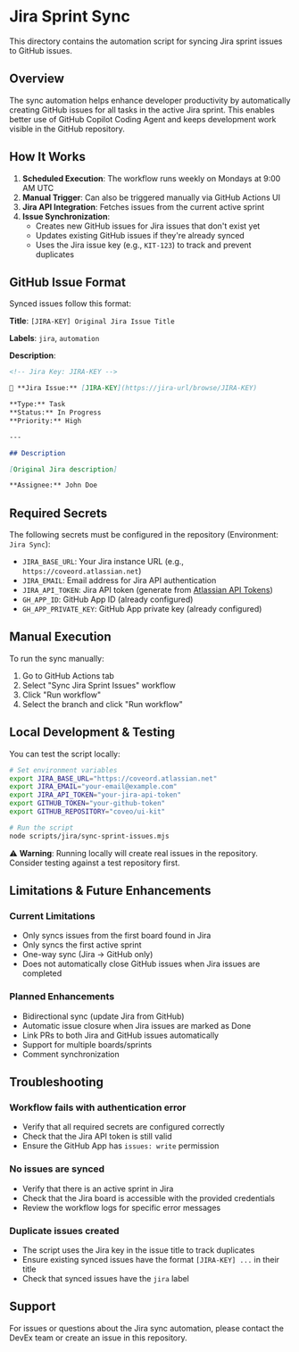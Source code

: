 # Jira Sprint Sync

This directory contains the automation script for syncing Jira sprint issues to GitHub issues.

## Overview

The sync automation helps enhance developer productivity by automatically creating GitHub issues for all tasks in the active Jira sprint. This enables better use of GitHub Copilot Coding Agent and keeps development work visible in the GitHub repository.

## How It Works

1. **Scheduled Execution**: The workflow runs weekly on Mondays at 9:00 AM UTC
2. **Manual Trigger**: Can also be triggered manually via GitHub Actions UI
3. **Jira API Integration**: Fetches issues from the current active sprint
4. **Issue Synchronization**: 
   - Creates new GitHub issues for Jira issues that don't exist yet
   - Updates existing GitHub issues if they're already synced
   - Uses the Jira issue key (e.g., `KIT-123`) to track and prevent duplicates

## GitHub Issue Format

Synced issues follow this format:

**Title**: `[JIRA-KEY] Original Jira Issue Title`

**Labels**: `jira`, `automation`

**Description**:
```markdown
<!-- Jira Key: JIRA-KEY -->

🔗 **Jira Issue:** [JIRA-KEY](https://jira-url/browse/JIRA-KEY)

**Type:** Task
**Status:** In Progress
**Priority:** High

---

## Description

[Original Jira description]

**Assignee:** John Doe
```

## Required Secrets

The following secrets must be configured in the repository (Environment: `Jira Sync`):

- `JIRA_BASE_URL`: Your Jira instance URL (e.g., `https://coveord.atlassian.net`)
- `JIRA_EMAIL`: Email address for Jira API authentication
- `JIRA_API_TOKEN`: Jira API token (generate from [Atlassian API Tokens](https://id.atlassian.com/manage-profile/security/api-tokens))
- `GH_APP_ID`: GitHub App ID (already configured)
- `GH_APP_PRIVATE_KEY`: GitHub App private key (already configured)

## Manual Execution

To run the sync manually:

1. Go to GitHub Actions tab
2. Select "Sync Jira Sprint Issues" workflow
3. Click "Run workflow"
4. Select the branch and click "Run workflow"

## Local Development & Testing

You can test the script locally:

```bash
# Set environment variables
export JIRA_BASE_URL="https://coveord.atlassian.net"
export JIRA_EMAIL="your-email@example.com"
export JIRA_API_TOKEN="your-jira-api-token"
export GITHUB_TOKEN="your-github-token"
export GITHUB_REPOSITORY="coveo/ui-kit"

# Run the script
node scripts/jira/sync-sprint-issues.mjs
```

⚠️ **Warning**: Running locally will create real issues in the repository. Consider testing against a test repository first.

## Limitations & Future Enhancements

### Current Limitations
- Only syncs issues from the first board found in Jira
- Only syncs the first active sprint
- One-way sync (Jira → GitHub only)
- Does not automatically close GitHub issues when Jira issues are completed

### Planned Enhancements
- Bidirectional sync (update Jira from GitHub)
- Automatic issue closure when Jira issues are marked as Done
- Link PRs to both Jira and GitHub issues automatically
- Support for multiple boards/sprints
- Comment synchronization

## Troubleshooting

### Workflow fails with authentication error
- Verify that all required secrets are configured correctly
- Check that the Jira API token is still valid
- Ensure the GitHub App has `issues: write` permission

### No issues are synced
- Verify that there is an active sprint in Jira
- Check that the Jira board is accessible with the provided credentials
- Review the workflow logs for specific error messages

### Duplicate issues created
- The script uses the Jira key in the issue title to track duplicates
- Ensure existing synced issues have the format `[JIRA-KEY] ...` in their title
- Check that synced issues have the `jira` label

## Support

For issues or questions about the Jira sync automation, please contact the DevEx team or create an issue in this repository.
